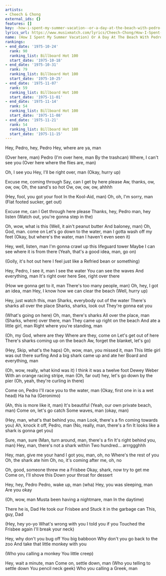 ```yaml
---
artists:
- Cheech & Chong
external_ids: {}
features: []
key: -how-i-spent-my-summer-vacation--or-a-day-at-the-beach-with-pedro---man---p-cheech-chong
lyrics_url: https://www.musixmatch.com/lyrics/Cheech-Chong/How-I-Spent-My-Summer-Vacation-Or-a-Day-at-the-Beach-With-Pedro-and-Man
name: (How I Spent My Summer Vacation) Or A Day At The Beach With Pedro & Man
rankings:
- end_date: '1975-10-24'
  rank: 90
  ranking_list: Billboard Hot 100
  start_date: '1975-10-18'
- end_date: '1975-10-31'
  rank: 79
  ranking_list: Billboard Hot 100
  start_date: '1975-10-25'
- end_date: '1975-11-07'
  rank: 59
  ranking_list: Billboard Hot 100
  start_date: '1975-11-01'
- end_date: '1975-11-14'
  rank: 54
  ranking_list: Billboard Hot 100
  start_date: '1975-11-08'
- end_date: '1975-11-21'
  rank: 54
  ranking_list: Billboard Hot 100
  start_date: '1975-11-15'
---
```

Hey, Pedro, hey, Pedro
Hey, where are ya, man

(Over here, man) Pedro
(I'm over here, man
By the trashcan)
Where, I can't see you
(Over here where the flies are, man)

Oh, I see you
Hey, I'll be right over, man
(Okay, hurry up)

Excuse me, coming through
Say, can I get by here please
Aw, thanks, ow, ow, ow,
Oh, the sand's so hot
Ow, ow, ow, ow, ahhhh

(Hey, fool, you got your foot
In the Kool-Aid, man)
Oh, oh, I'm sorry, man
(Flat footed sucker, get out)

Excuse me, can I
Get through here please
Thanks, hey, Pedro man, hey listen
(Watch out, you're gonna step in the)

Oh, wow, what is this
(Well, it ain't peanut butter
And baloney, man)
Oh, God, man. come on
Let's go down to the water, man
I gotta wash off my feet
(Okay, but where's the water, man
I haven't even seen it)

Hey, well, listen, man
I'm gonna crawl up this lifeguard tower
Maybe I can see where it is from there
(Yeah, that's a good idea, man, go on)

(Golly, it's hot out here
I feel just like a
Refried bean or something)

Hey, Pedro, I see it, man
I see the water
You can see the waves
And everything, man
It's right over here
See, right over there

(How we gonna get to it, man
There's too many people, man)
Oh, hey, I got an idea, man
Hey, I know how we can clear the beach
(Well, hurry up)

Hey, just watch this, man
Sharks, everybody out of the water
There's sharks all over the place
Sharks, sharks, look out
They're gonna eat you

(What's going on here)
Oh, man, there's sharks
All over the place, man
(Sharks, where) over there, man
They came up right on the beach
And ate a little girl, man
Right where you're standing, man

(Oh, my God, where are they
Where are they, come on
Let's get out of here
There's sharks coming up on the beach
Aw, forget the blanket, let's go)

(Hey, Skip, what's the haps)
Oh, wow, man, you missed it, man
This little girl was out there surfing
And a big shark came up and ate her
Board and everything, man

(Oh, wow, really, what kind was it)
I think it was a twelve foot Dewey Weber
With an orange racing stripe, man
(Oh, far out) hey, let's go down by the pier
(Oh, yeah, they're curling in there)

Come on, Pedro
I'll race you to the water, man
(Okay, first one in is a wet head)
Ha ha ha (Geronimo)

(Ah, this is more like it, man)
It's beautiful
(Yeah, our own private beach, man)
Come on, let's go catch
Some waves, man (okay, man)

(Hey, man, what's that behind you, man
Look, there's a fin coming towards you)
Ah, knock it off, Pedro, man
(No, really, man, there's a fin
It looks like a shark is gonna get you)

Sure, man, sure
(Man, turn around, man, there's a fin
It's right behind you, man)
Hey, man, there's not a shark within
Two hundred... arrrggghhh

Hey, man, give me your hand
I got you, man, oh, no
Where's the rest of you
Oh, the shark ate him
Oh, no, it's coming after me, oh, no

Oh, good, someone threw me a Frisbee
Okay, shark, now try to get me
Come on, I'll shove this
Down your throat for dessert

Hey, hey, Pedro
Pedro, wake up, man (wha)
Hey, you was sleeping, man
Are you okay

(Oh, wow, man
Musta been having a nightmare, man
In the daytime)

There he is, Dad
He took our Frisbee and
Stuck it in the garbage can
This, guy, Dad

(Hey, hey yo-yo
What's wrong with you
I told you if you
Touched the Frisbee again
I'll break your neck)

Hey, why don't you bug off
You big babboon
Why don't you go back to the zoo
And take that little monkey with you

(Who you calling a monkey
You little creep)

Hey, wait a minute, man
Come on, settle down, man
(Who you telling to settle down
You pencil neck geek)
Who you calling a Greek, man
